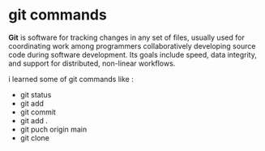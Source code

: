# git commands 

**Git** is software for tracking changes in any set of files, usually used for coordinating work among programmers collaboratively developing source code during software development. Its goals include speed, data integrity, and support for distributed, non-linear workflows.

i learned some of git commands like : 

- git status
- git add
- git commit
- git add .
- git puch origin main
- git clone
